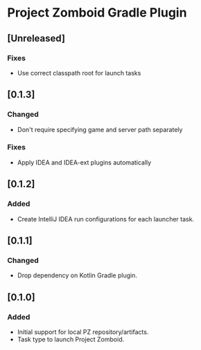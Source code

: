 # Project Zomboid Gradle Plugin

## [Unreleased]
### Fixes
- Use correct classpath root for launch tasks

## [0.1.3]
### Changed
- Don't require specifying game and server path separately

### Fixes
- Apply IDEA and IDEA-ext plugins automatically

## [0.1.2]
### Added
- Create IntelliJ IDEA run configurations for each launcher task.

## [0.1.1]
### Changed
- Drop dependency on Kotlin Gradle plugin.

## [0.1.0]
### Added
- Initial support for local PZ repository/artifacts.
- Task type to launch Project Zomboid.
